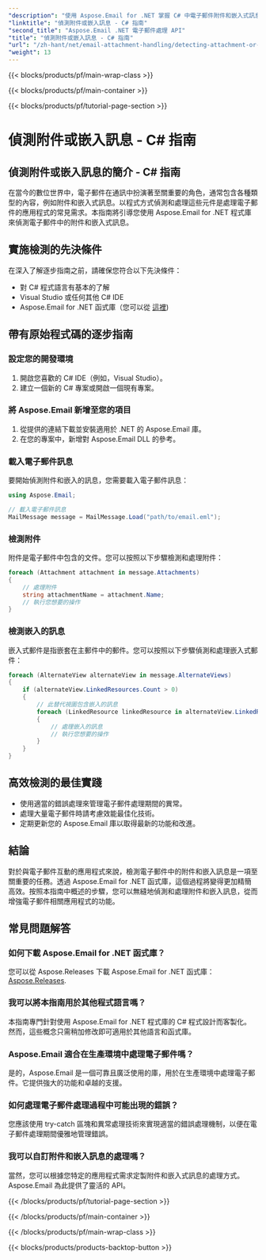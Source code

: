 ```yaml
---
"description": "使用 Aspose.Email for .NET 掌握 C# 中電子郵件附件和嵌入式訊息偵測。使用我們全面的指南提升您的電子郵件處理能力。"
"linktitle": "偵測附件或嵌入訊息 - C# 指南"
"second_title": "Aspose.Email .NET 電子郵件處理 API"
"title": "偵測附件或嵌入訊息 - C# 指南"
"url": "/zh-hant/net/email-attachment-handling/detecting-attachment-or-embedded-message-csharp-guide/"
"weight": 13
---
```


{{< blocks/products/pf/main-wrap-class >}}

{{< blocks/products/pf/main-container >}}

{{< blocks/products/pf/tutorial-page-section >}}

# 偵測附件或嵌入訊息 - C# 指南


## 偵測附件或嵌入訊息的簡介 - C# 指南

在當今的數位世界中，電子郵件在通訊中扮演著至關重要的角色，通常包含各種類型的內容，例如附件和嵌入式訊息。以程式方式偵測和處理這些元件是處理電子郵件的應用程式的常見需求。本指南將引導您使用 Aspose.Email for .NET 程式庫來偵測電子郵件中的附件和嵌入式訊息。

## 實施檢測的先決條件

在深入了解逐步指南之前，請確保您符合以下先決條件：

- 對 C# 程式語言有基本的了解
- Visual Studio 或任何其他 C# IDE
- Aspose.Email for .NET 函式庫（您可以從 [這裡](https://products.aspose.com/email/net))

## 帶有原始程式碼的逐步指南

### 設定您的開發環境

1. 開啟您喜歡的 C# IDE（例如，Visual Studio）。
2. 建立一個新的 C# 專案或開啟一個現有專案。

### 將 Aspose.Email 新增至您的項目

1. 從提供的連結下載並安裝適用於 .NET 的 Aspose.Email 庫。
2. 在您的專案中，新增對 Aspose.Email DLL 的參考。

### 載入電子郵件訊息

要開始偵測附件和嵌入的訊息，您需要載入電子郵件訊息：

```csharp
using Aspose.Email;

// 載入電子郵件訊息
MailMessage message = MailMessage.Load("path/to/email.eml");
```

### 檢測附件

附件是電子郵件中包含的文件。您可以按照以下步驟檢測和處理附件：

```csharp
foreach (Attachment attachment in message.Attachments)
{
    // 處理附件
    string attachmentName = attachment.Name;
    // 執行您想要的操作
}
```

### 檢測嵌入的訊息

嵌入式郵件是指嵌套在主郵件中的郵件。您可以按照以下步驟偵測和處理嵌入式郵件：

```csharp
foreach (AlternateView alternateView in message.AlternateViews)
{
    if (alternateView.LinkedResources.Count > 0)
    {
        // 此替代視圖包含嵌入的訊息
        foreach (LinkedResource linkedResource in alternateView.LinkedResources)
        {
            // 處理嵌入的訊息
            // 執行您想要的操作
        }
    }
}
```

## 高效檢測的最佳實踐

- 使用適當的錯誤處理來管理電子郵件處理期間的異常。
- 處理大量電子郵件時請考慮效能最佳化技術。
- 定期更新您的 Aspose.Email 庫以取得最新的功能和改進。

## 結論

對於與電子郵件互動的應用程式來說，檢測電子郵件中的附件和嵌入訊息是一項至關重要的任務。透過 Aspose.Email for .NET 函式庫，這個過程將變得更加精簡高效。按照本指南中概述的步驟，您可以無縫地偵測和處理附件和嵌入訊息，從而增強電子郵件相關應用程式的功能。

## 常見問題解答

### 如何下載 Aspose.Email for .NET 函式庫？

您可以從 Aspose.Releases 下載 Aspose.Email for .NET 函式庫： [Aspose.Releases](https://releases。aspose.com/email/net/).

### 我可以將本指南用於其他程式語言嗎？

本指南專門針對使用 Aspose.Email for .NET 程式庫的 C# 程式設計而客製化。然而，這些概念只需稍加修改即可適用於其他語言和函式庫。

### Aspose.Email 適合在生產環境中處理電子郵件嗎？

是的，Aspose.Email 是一個可靠且廣泛使用的庫，用於在生產環境中處理電子郵件。它提供強大的功能和卓越的支援。

### 如何處理電子郵件處理過程中可能出現的錯誤？

您應該使用 try-catch 區塊和異常處理技術來實現適當的錯誤處理機制，以便在電子郵件處理期間優雅地管理錯誤。

### 我可以自訂附件和嵌入訊息的處理嗎？

當然，您可以根據您特定的應用程式需求定製附件和嵌入式訊息的處理方式。 Aspose.Email 為此提供了靈活的 API。

{{< /blocks/products/pf/tutorial-page-section >}}

{{< /blocks/products/pf/main-container >}}

{{< /blocks/products/pf/main-wrap-class >}}

{{< blocks/products/products-backtop-button >}}
